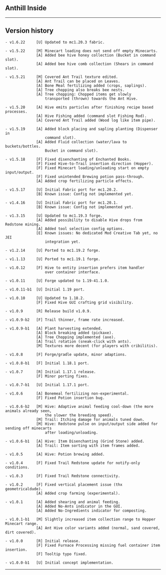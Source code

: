 
## Anthill Inside

----
## Version history

    - v1.6.22     [U] Updated to mc1.20.3 fabric.

    - v1.5.22     [M] Minecart loading does not send off empty Minecarts.
                  [A] Added bee hive honey collection (Bucket in command slot).
                  [A] Added bee hive comb collection (Shears in command slot).

    - v1.5.21     [M] Covered Ant Trail texture edited.
                  [A] Ant Trail can be placed on Leaves.
                  [A] Bone Meal fertilizing added (crops, saplings).
                  [A] Tree chopping also breaks bee nests.
                  [A] Tree chopping: Chopped items get slowly
                      transported (thrown) towards the Ant Hive.

    - v1.5.20     [A] Hive emits particles after finishing recipe based processes.
                  [A] Hive Fishing added (command slot Fishing Rod).
                  [A] Covered Ant Trail added (Wood log like item pipe).

    - v1.5.19     [A] Added block placing and sapling planting (Dispenser in
                      command slot).
                  [A] Added Fluid collection (water/lava to buckets/bottles.
                      Bucket in command slot).

    - v1.5.18     [F] Fixed disenchanting of Enchanted Books.
                  [F] Fixed Hive-to-Trail insertion direction (Hopper).
                  [F] Fixed Minecart loading/unloading start on empty input/output.
                  [F] Fixed unintended Brewing potion pass-through.
                  [A] Added crop fertilizing particle effects.

    - v1.5.17     [U] Initial Fabric port for mc1.20.2.
                  [B] Known issue: Config not implemented yet.

    - v1.4.16     [U] Initial Fabric port for mc1.20.1.
                  [B] Known issue: Config not implemented yet.

    - v1.3.15     [U] Updated to mc1.19.3 forge.
                  [A] Added possibility to disable Hive drops from Redstone mining.
                  [A] Added tool selection config options.
                  [E] Known issues: No dedicated Mod Creative Tab yet, no JEI
                      integration yet.

    - v1.2.14     [U] Ported to mc1.19.2 forge.

    - v1.1.13     [U] Ported to mc1.19.1 forge.

    - v1.0.12     [F] Hive to entity insertion prefers item handler
                      over container interface.

    - v1.0.11     [U] Forge updated to 1.19-41.1.0.

    - v1.0.11-b1  [U] Initial 1.19 port.

    - v1.0.10     [U] Updated to 1.18.2.
                  [F] Fixed Hive GUI crafting grid visibility.

    - v1.0.9      [R] Release build v1.0.9.

    - v1.0.9-b2   [F] Trail thinner, frame rate increased.

    - v1.0.9-b1   [A] Plant harvesting extended.
                  [A] Block breaking added (pickaxe).
                  [A] Tree Chopping implemented (axe).
                  [A] Trail rotation (sneak-click with ants).
                  [M] Textures more decent (for players with cribilitis).

    - v1.0.8      [F] Forge/gradle update, minor adaptions.

    - v1.0.8-b1   [F] Initial 1.18.1 port.

    - v1.0.7      [R] Initial 1.17.1 release.
                  [F] Minor porting fixes.

    - v1.0.7-b1   [U] Initial 1.17.1 port.

    - v1.0.6      [A] Bonemeal fertilizing non-experimental.
                  [F] Fixed Potion insertion bug.

    - v1.0.6-b2   [M] Hive: Adaptive animal feeding cool-down (the more animals already seen,
                      the slower the breeding speed).
                  [M] Trail: Itching damage for animals tuned down.
                  [M] Hive: Redstone pulse on input/output side added for sending off minecarts
                      after loading/unloading.

    - v1.0.6-b1   [A] Hive: Item Disenchanting (Grind Stone) added.
                  [A] Trail: Item sorting with item frames added.

    - v1.0.5      [A] Hive: Potion brewing added.

    - v1.0.4      [F] Fixed Trail Redstone update for notify-only conditions.

    - v1.0.3      [F] Fixed Trail Redstone connectivity.

    - v1.0.2      [F] Fixed vertical placement issue (thx geometricaldude).
                  [A] Added crop farming (experimental).

    - v1.0.1      [A] Added shearing and animal feeding.
                  [A] Added No-Ants indicator in the GUI.
                  [A] Added No-Ingredients indicator for composting.

    - v1.0.1-b1   [M] Slightly increased item collection range to Hopper Minecart range.
                  [A] Ant Hive color variants added (normal, sand covered, dirt covered).

    - v1.0.0      [R] Initial release.
                  [F] Fixed Furnace Processing missing fuel container item insertion.
                  [F] Tooltip typo fixed.

    - v1.0.0-b1   [U] Initial concept implementation.

-----
